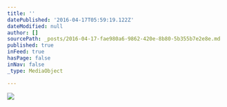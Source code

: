 ```yaml
---
title: ''
datePublished: '2016-04-17T05:59:19.122Z'
dateModified: null
author: []
sourcePath: _posts/2016-04-17-fae980a6-9862-420e-8b80-5b355b7e2e8e.md
published: true
inFeed: true
hasPage: false
inNav: false
_type: MediaObject

---
```

![](https://the-grid-user-content.s3-us-west-2.amazonaws.com/630a4e43-515d-4491-bffd-96204b0ccb45.jpg)